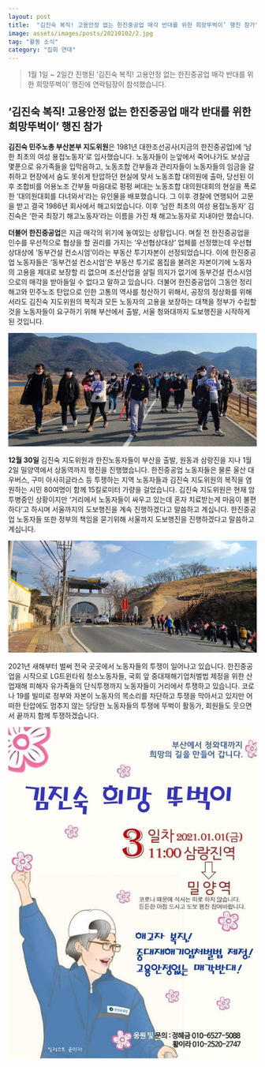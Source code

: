 ```yaml
---
layout: post
title:  "김진숙 복직! 고용안정 없는 한진중공업 매각 반대를 위한 희망뚜벅이’ 행진 참가"
image: assets/images/posts/20210102/2.jpg
tag: "활동 소식"
category: "집회 연대"
---
```

> 1월 1일 ~ 2일간 진행된 ‘김진숙 복직! 고용안정 없는 한진중공업 매각 반대를 위한 희망뚜벅이’ 행진에 연락팀장이 참석했습니다.


## ‘김진숙 복직! 고용안정 없는 한진중공업 매각 반대를 위한 희망뚜벅이’ 행진 참가

**김진숙 민주노총 부산본부 지도위원**은 1981년 대한조선공사(지금의 한진중공업)에 ‘남한 최초의 여성 용접노동자’로 입사했습니다. 노동자들이 눈앞에서 죽어나가도 보상금 몇푼으로 유가족들을 입막음하고, 노동조합 간부들과 관리자들이 노동자들의 임금을 갈취하고 현장에서 숨도 못쉬게 탄압하던 현실에 맞서 노동조합 대의원에 출마, 당선된 이후 조합비를 어용노조 간부들 마음대로 펑펑 써대는 노동조합 대의원대회의 현실을 폭로한 ‘대의원대회를 다녀와서’라는 유인물을 배포했습니다. 그 이후 경찰에 연행되어 고문을 받고 결국 1986년 회사에서 해고되었습니다. 이후 ‘남한 최초의 여성 용접노동자’ 김진숙은 ‘한국 최장기 해고노동자’라는 이름을 가진 채 해고노동자로 지내야만 했습니다.

**더불어 한진중공업**은 지금 매각의 위기에 놓여있는 상황입니다. 며칠 전 한진중공업을 인수를 우선적으로 협상을 할 권리를 가지는 ‘우선협상대상’ 업체를 선정했는데 우선협상대상에 ‘동부건설 컨소시엄’이라는 부동산 투기자본이 선정되었습니다. 이에 한진중공업 노동자들은 ‘동부건설 컨소시엄’은 부동산 투기로 몸집을 불려온 자본이기에 노동자의 고용을 제대로 보장할 리 없으며 조선산업을 살릴 의지가 없기에 동부건설 컨소시엄으로의 매각을 받아들일 수 없다고 말하고 있습니다. 더불어 한진중공업이 그동안 정리해고와 민주노조 탄압으로 인한 고통의 역사를 청산하기 위해서, 공장의 정상화를 위해서라도 김진숙 지도위원의 복직과 모든 노동자의 고용을 보장하는 대책을 정부가 수립할 것을 노동자들이 요구하기 위해 부산에서 출발, 서울 청와대까지 도보행진을 시작하게 된 것입니다.

<div style="text-align: center;">
<p class="mb-5"><img class="shadow-lg" src="/assets/images/posts/20210102/1.jpg"/></p>
</div>


**12월 30일** 김진숙 지도위원과 한진노동자들이 부산을 출발, 원동과 삼랑진을 지나 1월 2일 밀양역에서 상동역까지 행진을 진행했습니다. 한진중공업 노동자들은 물론 울산 대우버스, 구미 아사히글라스 등 투쟁하는 지역 노동자들과 김진숙 지도위원의 복직을 염원하는 시민 80여명이 함께 15킬로미터 가량을 걸었습니다. 김진숙 지도위원은 현재 암 투병중인 상황이지만 ‘거리에서 노동자들이 싸우고 있는데 혼자 치료받는게 마음이 불편하다’고 하시며 서울까지의 도보행진을 계속 진행하겠다고 말씀하고 계십니다. 한진중공업 노동자들 또한 정부의 책임을 묻기위해 서울까지 도보행진을 진행하겠다고 말씀하고 계십니다.

<div style="text-align: center;">
<p class="mb-5"><img class="shadow-lg" src="/assets/images/posts/20210102/3.jpg" alt="" /></p>
</div>


2021년 새해부터 벌써 전국 곳곳에서 노동자들의 투쟁이 일어나고 있습니다. 한진중공업을 시작으로 LG트윈타워 청소노동자들, 국회 앞 중대재해기업처벌법 제정을 위한 산업재해 피해자 유가족들의 단식투쟁까지 노동자들이 거리에서 투쟁하고 있습니다. 코로나 19를 빌미로 정부와 자본이 노동자의 목소리를 차단하고 투쟁을 막아서고 있지만 어떠한 탄압에도 멈추지 않는 당당한 노동자들의 투쟁에 뚜벅이 활동가, 회원들도 웃으면서 끝까지 함께 투쟁하겠습니다.

<div style="text-align: center;">
<p class="mb-5"><img class="shadow-lg" src="/assets/images/posts/20210102/4.jpg"/></p>
</div>